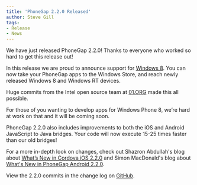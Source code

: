 ```yaml
---
title: 'PhoneGap 2.2.0 Released'
author: Steve Gill
tags:
- Release
- News
---
```


We have just released PhoneGap 2.2.0! Thanks to everyone who worked so hard to get this release out!

In this release we are proud to announce support for [Windows 8](http://windows.microsoft.com/).  You can now take your PhoneGap apps to the Windows Store, and reach newly released Windows 8 and Windows RT devices.

Huge commits from the Intel open source team at [01.ORG](http://www.01.ORG) made this all possible.

For those of you wanting to develop apps for Windows Phone 8, we’re hard at work on that and it will be coming soon.

PhoneGap 2.2.0 also includes improvements to both the iOS and Android JavaScript to Java bridges. Your code will now execute 15-25 times faster than our old bridges!

For a more in-depth look on changes, check out Shazron Abdullah's blog about [What’s New in Cordova iOS 2.2.0](http://shazronatadobe.wordpress.com/2012/10/27/whats-new-in-cordova-ios-2-2-0/) and Simon MacDonald's blog about [What's New in PhoneGap Android 2.2.0](http://simonmacdonald.blogspot.com/2012/10/whats-new-in-phonegap-android-220.html).

View the 2.2.0 commits in the change log on [GitHub](https://github.com/phonegap/phonegap/blob/8a3aa471f7c614d7562ae2fe444e9a02f1a064b0/changelog).
